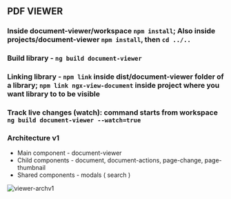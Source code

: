 ## PDF VIEWER

### Inside document-viewer/workspace `npm install`; Also inside projects/document-viewer `npm install`, then `cd ../..`
### Build library - `ng build document-viewer`
### Linking library - `npm link` inside dist/document-viewer folder of a library; `npm link ngx-view-document` inside project where you want library to to be visible

### Track live changes (watch): command starts from workspace `ng build document-viewer --watch=true`
### Architecture v1

- Main component - document-viewer
- Child components - document, document-actions, page-change, page-thumbnail
- Shared components - modals ( search )

![viewer-archv1](https://user-images.githubusercontent.com/18723426/111987901-10a63e00-8b10-11eb-93af-eb511f1624a9.png)

